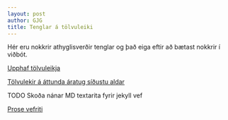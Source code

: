 ```yaml
---
layout: post
author: GJG
title: Tenglar á tölvuleiki
---
```


Hér eru nokkrir athyglisverðir tenglar og það eiga eftir að bætast nokkrir í viðbót.  

[Upphaf tölvuleikja](https://en.wikipedia.org/wiki/Early_history_of_video_games)

[Tölvulekir á áttunda áratug síðustu aldar](https://en.wikipedia.org/wiki/1970s_in_video_gaming)

TODO
Skoða nánar MD textarita fyrir jekyll vef

[Prose vefriti](https://github.com/prose/prose)